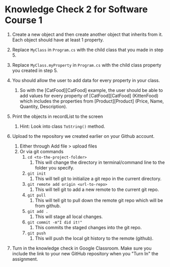 # Knowledge Check 2 for Software Course 1

1. Create a new object and then create another object that inherits from it.  Each object should have at least 1 property.
   
1. Replace `MyClass` in `Program.cs` with the child class that you made in step 5.
1. Replace `MyClass.myProperty` in `Program.cs` with the child class property you created in step 5.
1. You should allow the user to add data for every property in your class.  
   1. So with the [CatFood][CatFood] example, the user should be able to add values for every property of [CatFood][CatFood] (KittenFood) which includes the properties from [Product][Product] (Price, Name, Quantity, Description).
1. Print the objects in recordList to the screen
   1. Hint: Look into class `ToString()` method.
1. Upload to the repository we created earlier on your Github account.
   1. Either through Add file > upload files
   1. Or via git commands
      1. `cd <to-the-project-folder>`
         1. This will change the directory in terminal/command line to the folder you specify.
      1. `git init`
         1. This will tell git to initialize a git repo in the current directory.
      1. `git remote add origin <url-to-repo>`
         1. This will tell git to add a new remote to the current git repo.
      1. `git pull`
         1. This will tell git to pull down the remote git repo which will be from github.
      1. `git add .`
         1. This will stage all local changes.
      1. `git commit -m"I did it!"`
         1. This commits the staged changes into the git repo.
      1. `git push`
         1. This will push the local git history to the remote (github).
1. Turn in the knowledge check in Google Classroom. Make sure you include the link to your new GitHub repository when you "Turn In" the assignment.

